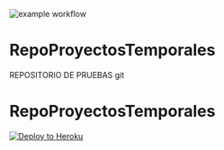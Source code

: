 ![example workflow](https://github.com/AngeloLaMadrid/RepoProyectosTemporales/actions/workflows/blank.yml/badge.svg)
# RepoProyectosTemporales
REPOSITORIO DE PRUEBAS
git

# RepoProyectosTemporales

[![Deploy to Heroku](https://github.com/AngeloLaMadrid/RepoProyectosTemporales/actions/workflows/blank.yml/badge.svg?branch=AutomatizacionGitHubActions)](https://github.com/AngeloLaMadrid/RepoProyectosTemporales/actions/workflows/blank.yml)

